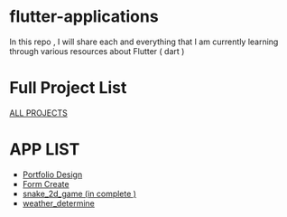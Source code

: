 # flutter-applications
In this repo , I will share each and everything that I am currently learning through various resources about Flutter ( dart ) 

 # Full Project List 
  <a href="https://github.com/sajjad-njr/flutter-applications"> ALL PROJECTS </a>

# APP LIST


<ul type = "square">
   <li> <a href="https://github.com/sajjad-njr/flutter-applications/tree/main/portfolio"> Portfolio Design </a>  </li>
   <li>  <a href="https://github.com/sajjad-njr/flutter-applications/tree/main/form_create"> Form Create </a> </li>
 <li>  <a href="https://github.com/sajjad-njr/flutter-applications/tree/main/snake_2d_game"> snake_2d_game (in complete ) </a> </li>
 <li>  <a href="https://github.com/sajjad-njr/flutter-applications/tree/main/weather_determine"> weather_determine </a> </li>
 
 
 
 
</ul>

 


